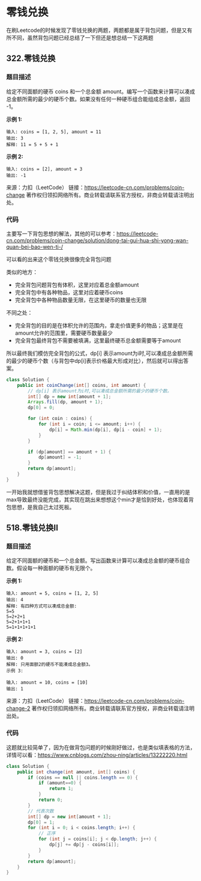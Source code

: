 # 零钱兑换

在刷Leetcode的时候发现了零钱兑换的两题，两题都是属于背包问题，但是又有所不同，虽然背包问题已经总结了一下但还是想总结一下这两题

## 322.零钱兑换

### 题目描述

给定不同面额的硬币 coins 和一个总金额 amount。编写一个函数来计算可以凑成总金额所需的最少的硬币个数。如果没有任何一种硬币组合能组成总金额，返回 -1。

**示例 1:**

```
输入: coins = [1, 2, 5], amount = 11
输出: 3 
解释: 11 = 5 + 5 + 1
```

**示例 2:**

```
输入: coins = [2], amount = 3
输出: -1
```

来源：力扣（LeetCode）
链接：https://leetcode-cn.com/problems/coin-change
著作权归领扣网络所有。商业转载请联系官方授权，非商业转载请注明出处。

### 代码

主要写一下背包思想的解法，其他的可以参考：https://leetcode-cn.com/problems/coin-change/solution/dong-tai-gui-hua-shi-yong-wan-quan-bei-bao-wen-ti-/

可以看的出来这个零钱兑换很像完全背包问题

类似的地方：

* 完全背包问题背包有体积，这里对应着总金额amount
* 完全背包中有各种物品，这里对应着硬币coins
* 完全背包中各种物品数量无限，在这里硬币的数量也无限

不同之处：

* 完全背包的目的是在体积允许的范围内，拿走价值更多的物品；这里是在amount允许的范围里，需要硬币数量最少
* 完全背包最终背包不需要被填满，这里最终硬币总金额需要等于amount

所以最终我们模仿完全背包的公式，dp[i] 表示amount为i时,可以凑成总金额所需的最少的硬币个数（与背包中dp[i]表示价格最大形成对比），然后就可以得出答案。

```java
class Solution {
    public int coinChange(int[] coins, int amount) {
        // dp[i] 表示amount为i时,可以凑成总金额所需的最少的硬币个数。
        int[] dp = new int[amount + 1];
        Arrays.fill(dp, amount + 1);
        dp[0] = 0;

        for (int coin : coins) {
            for (int i = coin; i <= amount; i++) {
                dp[i] = Math.min(dp[i], dp[i - coin] + 1);
            }
        }

        if (dp[amount] == amount + 1) {
            dp[amount] = -1;
        }
        return dp[amount];
    }
}
```

一开始我就想借鉴背包思想解决这题，但是我过于纠结体积和价值，一直用的是max导致最终没能完成，其实现在跳出来想想这个min才是恰到好处，也体现着背包思想，是我自己太过死板。



## 518.零钱兑换II

### 题目描述

给定不同面额的硬币和一个总金额。写出函数来计算可以凑成总金额的硬币组合数。假设每一种面额的硬币有无限个。 

**示例 1:**

```
输入: amount = 5, coins = [1, 2, 5]
输出: 4
解释: 有四种方式可以凑成总金额:
5=5
5=2+2+1
5=2+1+1+1
5=1+1+1+1+1
```

**示例 2:**

```
输入: amount = 3, coins = [2]
输出: 0
解释: 只用面额2的硬币不能凑成总金额3。
示例 3:

输入: amount = 10, coins = [10] 
输出: 1
```

来源：力扣（LeetCode）
链接：https://leetcode-cn.com/problems/coin-change-2
著作权归领扣网络所有。商业转载请联系官方授权，非商业转载请注明出处。

### 代码

这题就比较简单了，因为在做背包问题的时候刚好做过，也是类似填表格的方法，详情可以看：https://www.cnblogs.com/zhou-ning/articles/13222220.html

```java
class Solution {
    public int change(int amount, int[] coins) {
        if (coins == null || coins.length == 0) {
            if (amount==0) {
                return 1;
            }
            return 0;
        }
        // 代表次数
        int[] dp = new int[amount + 1];
        dp[0] = 1;
        for (int i = 0; i < coins.length; i++) {
            // 正序
            for (int j = coins[i]; j < dp.length; j++) {
                dp[j] += dp[j - coins[i]];
            }
        }
        return dp[amount];
    }
}
```

